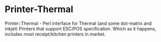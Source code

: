 Printer-Thermal
===============

Printer::Thermal - Perl interface for Thermal (and some dot-matrix and inkjet) Printers that support ESC/POS specification. Which as it happens, includes most receipt/kitchen printers in market.